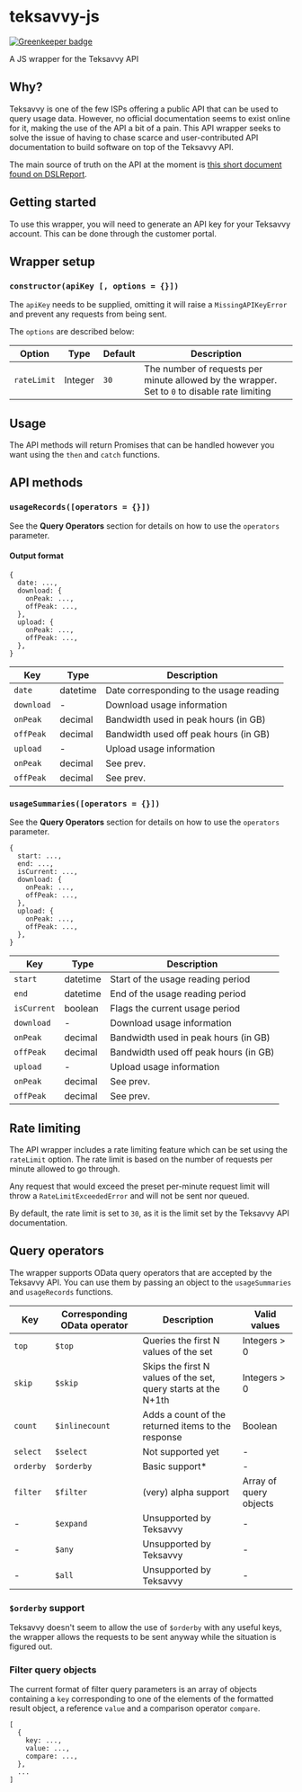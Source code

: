 # teksavvy-js

[![Greenkeeper badge](https://badges.greenkeeper.io/mcataford/teksavvy-js.svg)](https://greenkeeper.io/)

A JS wrapper for the Teksavvy API

## Why?

Teksavvy is one of the few ISPs offering a public API that can be used to query usage data. However, no official documentation seems to exist online for it, making the use of the API a bit of a pain. This API wrapper seeks to solve the issue of having to chase scarce and user-contributed API documentation to build software on top of the Teksavvy API.

The main source of truth on the API at the moment is [this short document found on DSLReport](http://www.dslreports.com/r0/download/2281960~426c08ab0e405af5a3a2b956402e011c/TekSavvy_Internet_Usage_Web_API_URIs.pdf).

## Getting started

To use this wrapper, you will need to generate an API key for your Teksavvy account. This can be done through the customer portal.

## Wrapper setup

### `constructor(apiKey [, options = {}])`

The `apiKey` needs to be supplied, omitting it will raise a `MissingAPIKeyError` and prevent any requests from being sent.

The `options` are described below:

|Option|Type|Default|Description|
|---|---|---|---|
|`rateLimit`|Integer|`30`|The number of requests per minute allowed by the wrapper. Set to `0` to disable rate limiting|

## Usage

The API methods will return Promises that can be handled however you want using the `then` and `catch` functions.

## API methods

### `usageRecords([operators = {}])`

See the __Query Operators__ section for details on how to use the `operators` parameter.

#### Output format

```
{
  date: ...,
  download: {
    onPeak: ...,
    offPeak: ...,
  },
  upload: {
    onPeak: ...,
    offPeak: ...,
  },
}
```

|Key|Type|Description|
|---|---|---|
|`date`|datetime|Date corresponding to the usage reading|
|`download`|-|Download usage information|
|`onPeak`|decimal|Bandwidth used in peak hours (in GB)|
|`offPeak`|decimal|Bandwidth used off peak hours (in GB)|
|`upload`|-|Upload usage information|
|`onPeak`|decimal|See prev.|
|`offPeak`|decimal|See prev.|

### `usageSummaries([operators = {}])`

See the __Query Operators__ section for details on how to use the `operators` parameter.

```
{
  start: ...,
  end: ...,
  isCurrent: ...,
  download: {
    onPeak: ...,
    offPeak: ...,
  },
  upload: {
    onPeak: ...,
    offPeak: ...,
  },
}
```

|Key|Type|Description|
|---|---|---|
|`start`|datetime|Start of the usage reading period|
|`end`|datetime|End of the usage reading period|
|`isCurrent`|boolean|Flags the current usage period|
|`download`|-|Download usage information|
|`onPeak`|decimal|Bandwidth used in peak hours (in GB)|
|`offPeak`|decimal|Bandwidth used off peak hours (in GB)|
|`upload`|-|Upload usage information|
|`onPeak`|decimal|See prev.|
|`offPeak`|decimal|See prev.|

## Rate limiting

The API wrapper includes a rate limiting feature which can be set using the `rateLimit` option. The rate limit is based on the number of requests per minute allowed to go through.

Any request that would exceed the preset per-minute request limit will throw a `RateLimitExceededError` and will not be sent nor queued.

By default, the rate limit is set to `30`, as it is the limit set by the Teksavvy API documentation.

## Query operators

The wrapper supports OData query operators that are accepted by the Teksavvy API. You can use them by passing an object to the `usageSummaries` and `usageRecords` functions.

|Key|Corresponding OData operator|Description|Valid values|
|---|---|---|---|
|`top`|`$top`|Queries the first N values of the set|Integers > 0|
|`skip`|`$skip`|Skips the first N values of the set, query starts at the N+1th|Integers > 0|
|`count`|`$inlinecount`|Adds a count of the returned items to the response|Boolean|
|`select`|`$select`|Not supported yet|-|
|`orderby`|`$orderby`|Basic support*|-|
|`filter`|`$filter`|(very) alpha support|Array of query objects|
|-|`$expand`|Unsupported by Teksavvy|-|
|-|`$any`|Unsupported by Teksavvy|-|
|-|`$all`|Unsupported by Teksavvy|-|

### `$orderby` support

Teksavvy doesn't seem to allow the use of `$orderby` with any useful keys, the wrapper allows the requests to be sent anyway while the situation is figured out.

### Filter query objects

The current format of filter query parameters is an array of objects containing a `key` corresponding to one of the elements of the formatted result object, a reference `value` and a comparison operator `compare`.

```
[
  {
    key: ...,
    value: ...,
    compare: ...,
  },
  ...
]
```